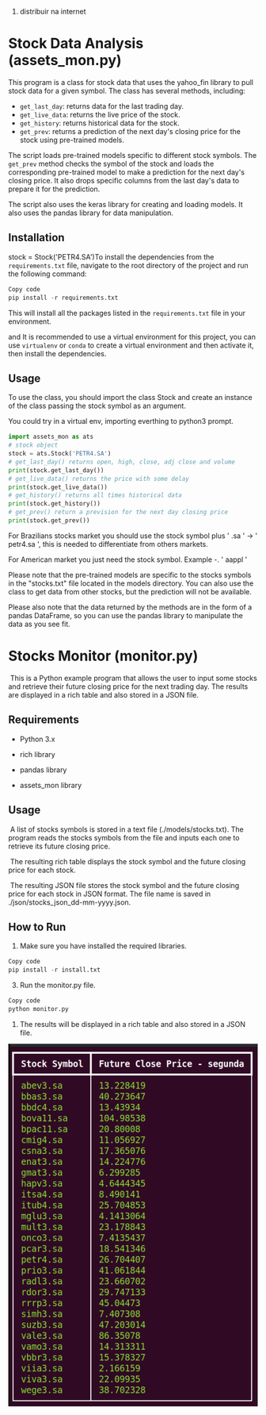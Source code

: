 1. distribuir na internet

# Stock Data Analysis (assets_mon.py)

This program is a class for stock data that uses the yahoo_fin library to pull stock data for a given symbol. The class has several methods, including:

- `get_last_day`: returns data for the last trading day.
- `get_live_data`: returns the live price of the stock.
- `get_history`: returns historical data for the stock.
- `get_prev`: returns a prediction of the next day's closing price for the stock using pre-trained models.

The script loads pre-trained models specific to different stock symbols. The `get_prev` method checks the symbol of the stock and loads the corresponding pre-trained model to make a prediction for the next day's closing price. It also drops specific columns from the last day's data to prepare it for the prediction.

The script also uses the keras library for creating and loading models. It also uses the pandas library for data manipulation.

## Installation

stock = Stock('PETR4.SA')To install the dependencies from the `requirements.txt` file, navigate to the root directory of the project and run the following command:

```python
Copy code
pip install -r requirements.txt
```

This will install all the packages listed in the `requirements.txt` file in your environment.

and It is recommended to use a virtual environment for this project, you can use `virtualenv` or `conda` to create a virtual environment and then activate it, then install the dependencies.

## Usage

To use the class, you should import the class Stock and create an instance of the class passing the stock symbol as an argument.

You could try in a virtual env, importing everthing to python3 prompt.

```python
import assets_mon as ats
# stock object 
stock = ats.Stock('PETR4.SA')
# get_last_day() returns open, high, close, adj close and volume
print(stock.get_last_day())
# get_live_data() returns the price with some delay 
print(stock.get_live_data())
# get_history() returns all times historical data
print(stock.get_history())
# get_prev() return a prevision for the next day closing price
print(stock.get_prev())
```

For Brazilians stocks market you should use the stock symbol plus ' .sa ' -> ' petr4.sa ', this is needed to differentiate from others markets.

For American market you just need the stock symbol. Example -. ' aappl '

Please note that the pre-trained models are specific to the stocks symbols in the "stocks.txt" file located in the models directory. You can also use the class to get data from other stocks, but the prediction will not be available.

Please also note that the data returned by the methods are in the form of a pandas DataFrame, so you can use the pandas library to manipulate the data as you see fit.


# Stocks Monitor (monitor.py)

​	This is a Python example  program that allows the user  to input some stocks and retrieve their future closing price for the next trading day. The results are displayed in a rich table and also stored in a JSON file.

## Requirements

- Python 3.x

- rich library
- pandas library
- assets_mon library

## Usage

​	A list of stocks symbols is stored in a text file (./models/stocks.txt). The program reads the stocks symbols from the file and inputs each one to retrieve its future closing price.

​	The resulting rich table displays the stock symbol and the future closing price for each stock.

​	The resulting JSON file stores the stock symbol and the future closing price for each stock in JSON format. The file name is saved in ./json/stocks_json_dd-mm-yyyy.json.

## How to Run

1. Make sure you have installed the required libraries.
```python
Copy code
pip install -r install.txt
```
3. Run the monitor.py file.

```python
Copy code
python monitor.py
```

1. The results will be displayed in a rich table and also stored in a JSON file.

![Result from monitor.py](https://github.com/adalbertobrant/stocks/blob/main/screens/monitor_py.png)





